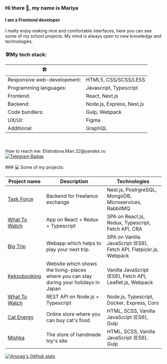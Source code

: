 ### Hi there 👋, my name is Mariya
#### I am a Frontend developer
I really enjoy making nice and comfortable interfaces, here you can see some of my school projects. My mind is always open to new knowledge and technologies.

### 🛠My tech stack:


|     🛠                          |                                    |
|---------------------------------|------------------------------------|
|   Responsive web-development:   | HTML5, CSS/SCSS/LESS               |
|   Programming languages:        | Javascript, Typescript             |
|   Frontend:                     | React, Next.js                     |
|   Backend:                      | Node.js, Express, Nest.js          |
|   Code bundlers:                | Gulp, Webpack                      |
|   UX/UI:                        | Figma                              |
|   Additional:                   | GraphQL                            |

</br>
</br>
How to reach me: Elistratova.Mari.22@yandex.ru
<br>
<a href="https://t.me/Elis2508">
    <img src="https://img.shields.io/badge/-telegram-0088cc?style=for-the-badge&logo=telegram&logoColor=white" alt="Telegram Badge">
 </a>
 <br>
 <br>
### 💻 Some of my projects:

| Project name        | Description          | Technologies  |
| ------------- | ------------- | ----- |
| [Task Force](https://github.com/elistratovamaria/1756717-taskforce-3) | Backend for freelance exchange | Nest.js, PostrgreSQL, MongoDB, Microservices, RabbitMQ |
| [What To Watch](https://github.com/elistratovamaria/1756717-what-to-watch-11) | App on React + Redux + Typescript | SPA on React.js, Redux, Typescript, Fetch API, CRA |
| [Big Trip](https://github.com/elistratovamaria/1756717-big-trip-18) | Webapp which helps to play your next trip. | SPA on Vanilla JavaScript (ES6), Fetch API,  Flatpickr.js, Webpack |
| [Keksobooking](https://github.com/elistratovamaria/1756717-keksobooking-26) | Website which shows the living-places where you can stay during your holidays in Japan | Vanilla JavaScript (ES6), Fetch API, Leaflet.js, Webpack|
 [What To Watch](https://github.com/elistratovamaria/1756717-what-to-watch-3) | REST API on Node.js + Typescript | Node.js, Typescript, Docker, Express, Cors |
| [Cat Energy](https://github.com/elistratovamaria/1756717-cat-energy-27) | Online store where you can buy cat's food | HTML, SCSS, Vanilla JavaScript (ES6), Gulp |
| [Mishka](https://github.com/elistratovamaria/1756717-mishka-27) | The store of handmade toy's site | HTML, SCSS, Vanilla JavaScript (ES6), Gulp |
  
[![Anurag's GitHub stats](https://github-readme-stats.vercel.app/api?username=elistratovamaria)](https://github.com/anuraghazra/github-readme-stats) 
